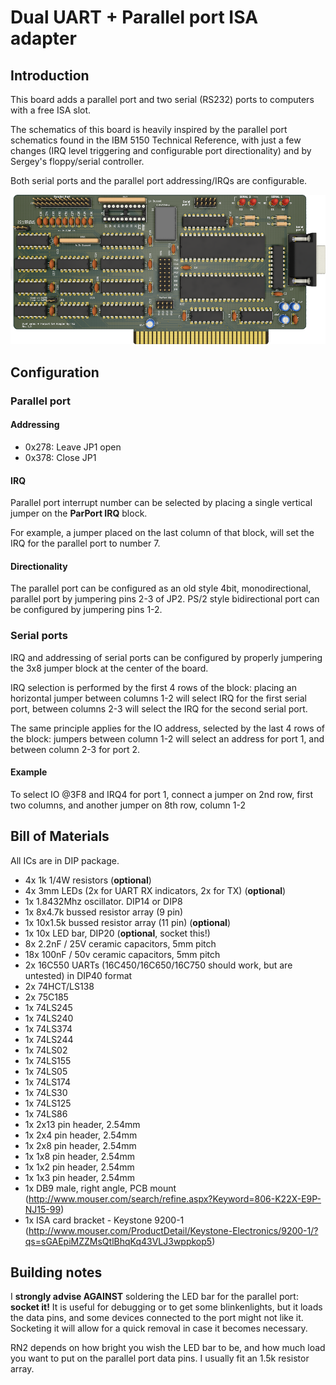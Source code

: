 # Dual UART + Parallel port ISA adapter

## Introduction

This board adds a parallel port and two serial (RS232) ports to computers with a free ISA slot.

The schematics of this board is heavily inspired by the parallel port schematics found in the IBM 5150 Technical Reference, with just a few
changes (IRQ level triggering and configurable port directionality) and by Sergey's floppy/serial controller.

Both serial ports and the parallel port addressing/IRQs are configurable.

![Rev. 1.3 PCB](pics/ISA_DualUART.png)

## Configuration

### Parallel port

#### Addressing

- 0x278: Leave JP1 open
- 0x378: Close JP1

#### IRQ

Parallel port interrupt number can be selected by placing a single vertical jumper on the **ParPort IRQ** block.

For example, a jumper placed on the last column of that block, will set the IRQ for the parallel port to number 7.

#### Directionality

The parallel port can be configured as an old style 4bit, monodirectional, parallel port by jumpering pins 2-3 of JP2.
PS/2 style bidirectional port can be configured by jumpering pins 1-2.

### Serial ports

IRQ and addressing of serial ports can be configured by properly jumpering the 3x8 jumper block at the center of the board.

IRQ selection is performed by the first 4 rows of the block: placing an horizontal jumper between columns 1-2 will select IRQ for the first serial port, between columns 2-3 will select
the IRQ for the second serial port.

The same principle applies for the IO address, selected by the last 4 rows of the block: jumpers between column 1-2 will select an address for port 1, and between column 2-3 for port 2.

#### Example

To select IO @3F8 and IRQ4 for port 1, connect a jumper on 2nd row, first two columns, and another jumper on 8th row, column 1-2

## Bill of Materials

All ICs are in DIP package.

- 4x 1k 1/4W resistors (**optional**)
- 4x 3mm LEDs (2x for UART RX indicators, 2x for TX) (**optional**)
- 1x 1.8432Mhz oscillator. DIP14 or DIP8
- 1x 8x4.7k bussed resistor array (9 pin)
- 1x 10x1.5k bussed resistor array (11 pin) (**optional**)
- 1x 10x LED bar, DIP20 (**optional**, socket this!)
- 8x 2.2nF / 25V ceramic capacitors, 5mm pitch
- 18x 100nF / 50v ceramic capacitors, 5mm pitch
- 2x 16C550 UARTs (16C450/16C650/16C750 should work, but are untested) in DIP40 format
- 2x 74HCT/LS138
- 2x 75C185
- 1x 74LS245
- 1x 74LS240
- 1x 74LS374
- 1x 74LS244
- 1x 74LS02
- 1x 74LS155
- 1x 74LS05
- 1x 74LS174
- 1x 74LS30
- 1x 74LS125
- 1x 74LS86
- 1x 2x13 pin header, 2.54mm
- 1x 2x4 pin header, 2.54mm
- 1x 2x8 pin header, 2.54mm
- 1x 1x8 pin header, 2.54mm
- 1x 1x2 pin header, 2.54mm
- 1x 1x3 pin header, 2.54mm
- 1x DB9 male, right angle, PCB mount (http://www.mouser.com/search/refine.aspx?Keyword=806-K22X-E9P-NJ15-99)
- 1x ISA card bracket - Keystone 9200-1 (http://www.mouser.com/ProductDetail/Keystone-Electronics/9200-1/?qs=sGAEpiMZZMsQtlBhqKq43VLJ3wppkop5) 

## Building notes

I **strongly advise AGAINST** soldering the LED bar for the parallel port: **socket it!** It is useful for debugging or to get some blinkenlights, but it loads the data pins, and some devices connected to the port might not like it. Socketing it will allow for a quick removal in case it becomes necessary.

RN2 depends on how bright you wish the LED bar to be, and how much load you want to put on the parallel port data pins. I usually fit an 1.5k resistor array.
